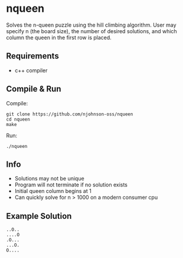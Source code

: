 # nqueen
Solves the n-queen puzzle using the hill climbing algorithm. User may specify n (the board size), the number of desired solutions, and which column the queen in the first row is placed.

## Requirements
- c++ compiler

## Compile & Run
Compile:
```
git clone https://github.com/njohnson-oss/nqueen
cd nqueen
make
```

Run:
```
./nqueen
```

## Info
- Solutions may not be unique
- Program will not terminate if no solution exists
- Initial queen column begins at 1
- Can quickly solve for n > 1000 on a modern consumer cpu

## Example Solution
```
..O..
....O
.O...
...O.
O....
```
